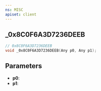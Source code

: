 ```yaml
---
ns: MISC
apiset: client
---
```

## _0x8C0F6A3D7236DEEB

```c
// 0x8C0F6A3D7236DEEB
void _0x8C0F6A3D7236DEEB(Any p0, Any p1);
```


## Parameters
* **p0**:
* **p1**: